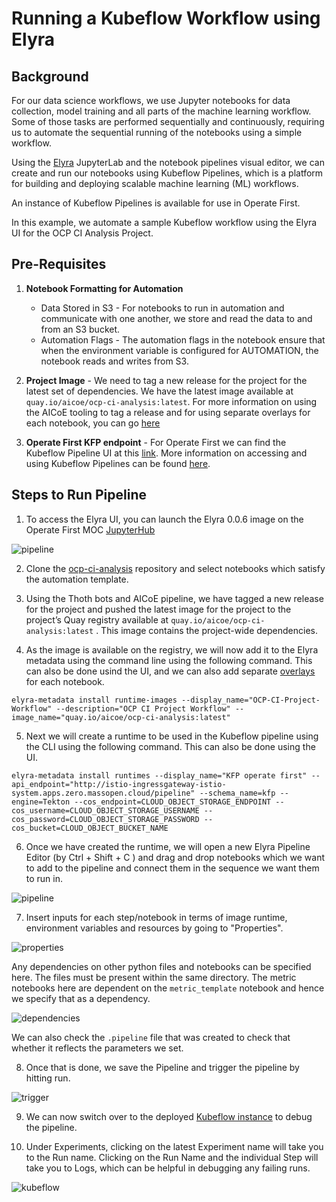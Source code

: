 # Running a Kubeflow Workflow using Elyra

## Background

For our data science workflows, we use Jupyter notebooks for data collection, model training and all parts of the machine learning workflow. Some of those tasks are performed sequentially and continuously, requiring us to automate the sequential running of the notebooks using a simple workflow.

Using the [Elyra](https://github.com/elyra-ai/elyra) JupyterLab and the notebook pipelines visual editor, we can create and run our notebooks using Kubeflow Pipelines, which is a platform for building and deploying scalable machine learning (ML) workflows.

An instance of Kubeflow Pipelines is available for use in Operate First.

In this example, we automate a sample Kubeflow workflow using the Elyra UI for the OCP CI Analysis Project.

## Pre-Requisites

1. **Notebook Formatting for Automation**

    * Data Stored in S3 - For notebooks to run in automation and communicate with one another, we store and read the data to and from an S3 bucket.
    * Automation Flags - The automation flags in the notebook ensure that when the environment variable is configured for AUTOMATION, the notebook reads and writes from S3.

2. **Project Image** - We need to tag a new release for the project for the latest set of dependencies. We have the latest image available at `quay.io/aicoe/ocp-ci-analysis:latest`. For more information on using the AICoE tooling to tag a release and for using separate overlays for each notebook, you can go [here](https://github.com/thoth-station/elyra-aidevsecops-tutorial/blob/master/docs/source/build-images.md)

3. **Operate First KFP endpoint** - For Operate First we can find the Kubeflow Pipeline UI at this [link](http://istio-ingressgateway-istio-system.apps.zero.massopen.cloud/pipeline/#/). More information on accessing and using Kubeflow Pipelines can be found [here](https://www.operate-first.cloud/users/apps/docs/kubeflow/kubeflow-pipelines/README.md).

## Steps to Run Pipeline

1. To access the Elyra UI, you can launch the Elyra 0.0.6 image on the Operate First MOC [JupyterHub](https://jupyterhub-opf-jupyterhub.apps.zero.massopen.cloud/hub/spawn)

![pipeline](assets/images/elyra-1.png)

2. Clone the [ocp-ci-analysis](https://github.com/aicoe-aiops/ocp-ci-analysis) repository and select notebooks which satisfy the automation template.

3. Using the Thoth bots and AICoE pipeline, we have tagged a new release for the project and pushed the latest image for the project to the project’s Quay registry available at `quay.io/aicoe/ocp-ci-analysis:latest` . This image contains the project-wide dependencies.

4. As the image is available on the registry, we will now add it to the Elyra metadata using the command line using the following command. This can also be done usind the UI, and we can also add separate [overlays](https://github.com/thoth-station/elyra-aidevsecops-tutorial/blob/master/docs/source/build-images.md#use-of-overlays) for each notebook.

```
elyra-metadata install runtime-images --display_name="OCP-CI-Project-Workflow" --description="OCP CI Project Workflow" --image_name="quay.io/aicoe/ocp-ci-analysis:latest"
```

5. Next we will create a runtime to be used in the Kubeflow pipeline using the CLI using the following command. This can also be done using the UI.

```
elyra-metadata install runtimes --display_name="KFP operate first" --api_endpoint="http://istio-ingressgateway-istio-system.apps.zero.massopen.cloud/pipeline" --schema_name=kfp --engine=Tekton --cos_endpoint=CLOUD_OBJECT_STORAGE_ENDPOINT --cos_username=CLOUD_OBJECT_STORAGE_USERNAME --cos_password=CLOUD_OBJECT_STORAGE_PASSWORD --cos_bucket=CLOUD_OBJECT_BUCKET_NAME
```

6. Once we have created the runtime, we will open a new Elyra Pipeline Editor (by Ctrl + Shift + C ) and drag and drop notebooks which we want to add to the pipeline and connect them in the sequence we want them to run in.

![pipeline](assets/images/elyra-2.png)


7. Insert inputs for each step/notebook in terms of image runtime, environment variables and resources by going to "Properties".

![properties](assets/images/elyra-3.png)

Any dependencies on other python files and notebooks can be specified here. The files must be present within the same directory.
The metric notebooks here are dependent on the `metric_template` notebook and hence we specify that as a dependency.

![dependencies](assets/images/elyra-4.png)

We can also check the `.pipeline` file that was created to check that whether it reflects the parameters we set.

8. Once that is done, we save the Pipeline and trigger the pipeline by hitting run.

![trigger](assets/images/elyra-5.png)

9. We can now switch over to the deployed [Kubeflow instance](http://istio-ingressgateway-istio-system.apps.zero.massopen.cloud/pipeline/#/experiments) to debug the pipeline.

10. Under Experiments, clicking on the latest Experiment name will take you to the Run name. Clicking on the Run Name and the individual Step will take you to Logs, which can be helpful in debugging any failing runs.

![kubeflow](assets/images/elyra-6.png)
